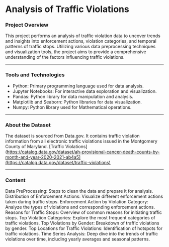 # Analysis of Traffic Violations

### Project Overview
This project performs an analysis of traffic violation data to uncover trends and insights into enforcement actions, violation categories, and temporal patterns of traffic stops. Utilizing various data preprocessing techniques and visualization tools, the project aims to provide a comprehensive understanding of the factors influencing traffic violations.
<hr>

### Tools and Technologies
* Python: Primary programming language used for data analysis.
* Jupyter Notebooks: For interactive data exploration and visualization.
* Pandas: Python library for data manipulation and analysis.
* Matplotlib and Seaborn: Python libraries for data visualization.
* Numpy: Python library used for Mathematical operations.
<hr>

### About the Dataset
The dataset is sourced from Data.gov. It contains traffic violation information from all electronic traffic violations issued in the Montgomery County of Maryland. [Traffic Violations](https://catalog.data.gov/dataset/ah-provisional-cancer-death-counts-by-month-and-year-2020-2021-ab4a5](https://catalog.data.gov/dataset/traffic-violations)

<hr>

### Content
Data PreProcessing: Steps to clean the data and prepare it for analysis.
Distribution of Enforcement Actions: Visualize different enforcement actions taken during traffic stops.
Enforcement Action by Violation Category: Analyze the types of violations and corresponding enforcement actions.
Reasons for Traffic Stops: Overview of common reasons for initiating traffic stops.
Top Violation Categories: Explore the most frequent categories of traffic violations.
Top Violations by Gender: Breakdown of traffic violations by gender.
Top Locations for Traffic Violations: Identification of hotspots for traffic violations.
Time Series Analysis: Deep dive into the trends of traffic violations over time, including yearly averages and seasonal patterns.
